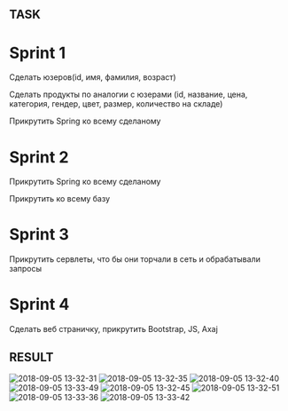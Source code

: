 ## TASK
<h1>Sprint 1</h1>
    <p>Сделать юзеров(id, имя, фамилия, возраст)</p>
    <p>Сделать продукты по аналогии с юзерами (id, название, цена, категория, гендер, цвет, размер, количество на складе)</p>
    <p>Прикрутить Spring ко всему сделаному</p>

<h1>Sprint 2</h1>
    <p>Прикрутить Spring ко всему сделаному</p>
    <p>Прикрутить ко всему базу</p>
        
<h1>Sprint 3</h1>
    <p>Прикрутить сервлеты, что бы они торчали в сеть и обрабатывали запросы</p>
    
<h1>Sprint 4</h1>
    <p>Сделать веб страничку, прикрутить Bootstrap, JS, Axaj</p>  
    
## RESULT
![2018-09-05 13-32-31](https://user-images.githubusercontent.com/33636251/45088586-1da9e000-b112-11e8-95f0-b873c951f104.png)
![2018-09-05 13-32-35](https://user-images.githubusercontent.com/33636251/45088587-1e427680-b112-11e8-9a5c-84a82296678b.png)
![2018-09-05 13-32-40](https://user-images.githubusercontent.com/33636251/45088591-200c3a00-b112-11e8-90df-bac35f787274.png)
![2018-09-05 13-33-49](https://user-images.githubusercontent.com/33636251/45088602-25698480-b112-11e8-8a91-c2936ae0334a.png)
![2018-09-05 13-32-45](https://user-images.githubusercontent.com/33636251/45088592-20a4d080-b112-11e8-8009-7458fe4750a4.png)
![2018-09-05 13-32-51](https://user-images.githubusercontent.com/33636251/45088593-213d6700-b112-11e8-929d-e602a71c5110.png)
![2018-09-05 13-33-36](https://user-images.githubusercontent.com/33636251/45088596-226e9400-b112-11e8-9509-b014088c6ee2.png)
![2018-09-05 13-33-42](https://user-images.githubusercontent.com/33636251/45088601-24d0ee00-b112-11e8-997f-e19d7a2933be.png)



